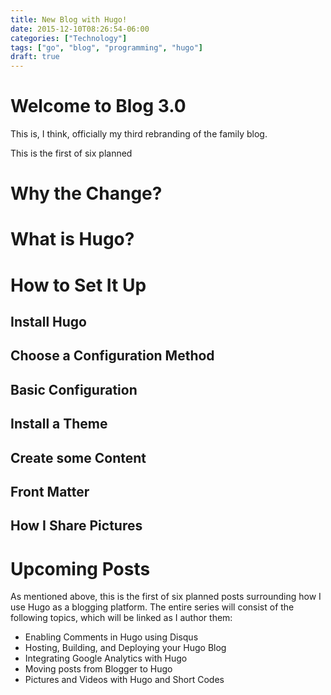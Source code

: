 ```yaml
---
title: New Blog with Hugo!
date: 2015-12-10T08:26:54-06:00
categories: ["Technology"]
tags: ["go", "blog", "programming", "hugo"]
draft: true
---
```


# Welcome to Blog 3.0

This is, I think, officially my third rebranding of the family blog.

This is the first of six planned

# Why the Change?

# What is Hugo?

# How to Set It Up

## Install Hugo

## Choose a Configuration Method

## Basic Configuration

## Install a Theme

## Create some Content

## Front Matter

## How I Share Pictures

# Upcoming Posts

As mentioned above, this is the first of six planned posts surrounding how I
use Hugo as a blogging platform. The entire series will consist of the
following topics, which will be linked as I author them:

* Enabling Comments in Hugo using Disqus
* Hosting, Building, and Deploying your Hugo Blog
* Integrating Google Analytics with Hugo
* Moving posts from Blogger to Hugo
* Pictures and Videos with Hugo and Short Codes

